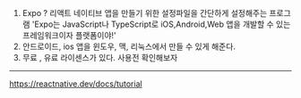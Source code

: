 1. Expo ? 리액트 네이티브 앱을 만들기 위한 설정파일을 간단하게 설정해주는 프로그램
'Expo는 JavaScript나 TypeScript로 iOS,Android,Web 앱을 개발할 수 있는 프레임워크이자 플랫폼이야!' 
2. 안드로이드, ios 앱을 윈도우, 맥, 리눅스에서 만들 수 있게 해준다.
3. 무료 , 유료 라이센스가 있다. 사용전 확인해보자

------------
https://reactnative.dev/docs/tutorial